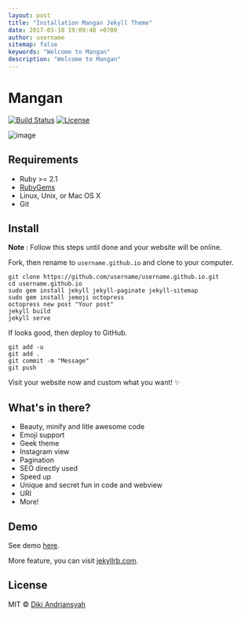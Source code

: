 ```yaml
---
layout: post
title: "Installation Mangan Jekyll Theme"
date: 2017-03-10 19:09:40 +0700
author: username
sitemap: false
keywords: "Welcome to Mangan"
description: "Welcome to Mangan"
---
```

# Mangan

[![Build Status](https://img.shields.io/travis/dikiaap/mangan/master.svg?style=flat-square)](https://travis-ci.org/dikiaap/mangan)
[![License](https://img.shields.io/badge/license-MIT-blue.svg?style=flat-square)](https://github.com/dikiaap/mangan)

![image](http://i.imgur.com/dgzKZlq.png)

## Requirements
- Ruby >= 2.1
- [RubyGems](http://rubygems.org/pages/download)
- Linux, Unix, or Mac OS X
- Git

## Install

**Note** : Follow this steps until done and your website will be online.

Fork, then rename to `username.github.io` and clone to your computer.

```shell
git clone https://github.com/username/username.github.io.git
cd username.github.io
sudo gem install jekyll jekyll-paginate jekyll-sitemap
sudo gem install jemoji octopress
octopress new post "Your post"
jekyll build
jekyll serve
```

If looks good, then deploy to GitHub.

```shell
git add -u
git add .
git commit -m "Message"
git push
```

Visit your website now and custom what you want! :sparkles:

## What's in there?

 * Beauty, minify and litle awesome code
 * Emoji support
 * Geek theme
 * Instagram view
 * Pagination
 * SEO directly used
 * Speed up
 * Unique and secret fun in code and webview
 * URI
 * More!

## Demo

See demo [here](https://mangan.dikiaap.id).

More feature, you can visit [jekyllrb.com](http://jekyllrb.com).

## License

MIT © [Diki Andriansyah](https://dikiaap.id)

